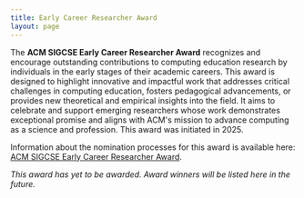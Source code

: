 ```yaml
---
title: Early Career Researcher Award
layout: page
---
```


The **ACM SIGCSE Early Career Researcher Award** recognizes and encourage outstanding contributions to computing education research by individuals in the early stages of their academic careers. This award is designed to highlight innovative and impactful work that addresses critical challenges in computing education, fosters pedagogical advancements, or provides new theoretical and empirical insights into the field. It aims to celebrate and support emerging researchers whose work demonstrates exceptional promise and aligns with ACM's mission to advance computing as a science and profession. This award was initiated in 2025.

Information about the nomination processes for this award is available here: [ACM SIGCSE Early Career Researcher Award](early-career-nomination.html).

_This award has yet to be awarded.  Award winners will be listed here in the future._